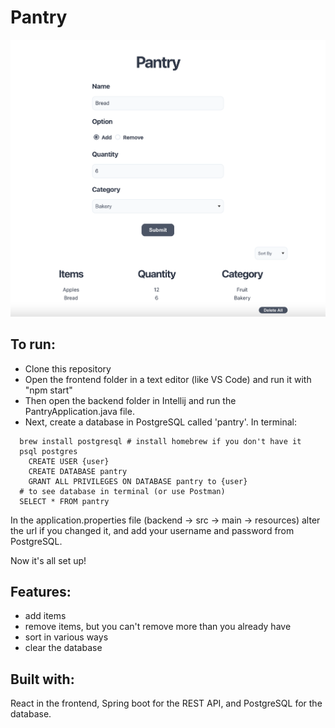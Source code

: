 # Pantry

![Image of User Interface](/example.jpg)

## To run:
  * Clone this repository
  * Open the frontend folder in a text editor (like VS Code) and run it with "npm start"
  * Then open the backend folder in Intellij and run the PantryApplication.java file.
  * Next, create a database in PostgreSQL called 'pantry'. In terminal: 
```
  brew install postgresql # install homebrew if you don't have it
  psql postgres
    CREATE USER {user}
    CREATE DATABASE pantry
    GRANT ALL PRIVILEGES ON DATABASE pantry to {user}
  # to see database in terminal (or use Postman)
  SELECT * FROM pantry 
```
In the application.properties file (backend -> src -> main -> resources) alter the url if you changed it, and add your username and password from PostgreSQL.

Now it's all set up! 

## Features:
  * add items
  * remove items, but you can't remove more than you already have
  * sort in various ways
  * clear the database

## Built with:
React in the frontend, Spring boot for the REST API, and PostgreSQL for the database.
